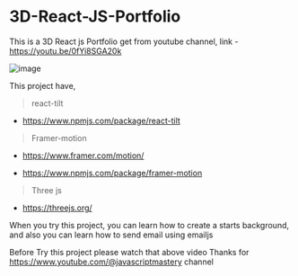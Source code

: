 # 3D-React-JS-Portfolio

 This is a 3D React js Portfolio get from youtube channel,
  link - https://youtu.be/0fYi8SGA20k
  
  
  ![image](https://user-images.githubusercontent.com/77588716/223493367-c8a2d4b7-72fc-49a6-a2b7-0446ad6e61ae.png)

  
  
  
 
 This project have,
 > react-tilt 
 + https://www.npmjs.com/package/react-tilt
 
 > Framer-motion
 + https://www.framer.com/motion/
 * https://www.npmjs.com/package/framer-motion
 
 > Three js 
 * https://threejs.org/
 

When you try this project, you can learn how to create a starts background, and also you can learn how to send email using emailjs


 
 Before Try this project please watch that above video
 Thanks for https://www.youtube.com/@javascriptmastery channel
